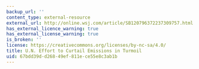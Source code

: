 ```yaml
---
backup_url: ''
content_type: external-resource
external_url: http://online.wsj.com/article/SB120796372237309757.html
has_external_licence_warning: true
has_external_license_warning: true
is_broken: ''
license: https://creativecommons.org/licenses/by-nc-sa/4.0/
title: U.N. Effort to Curtail Emissions in Turmoil
uid: 67bdd39d-d268-49ef-811e-ce55e8c3ab1b
---
```

